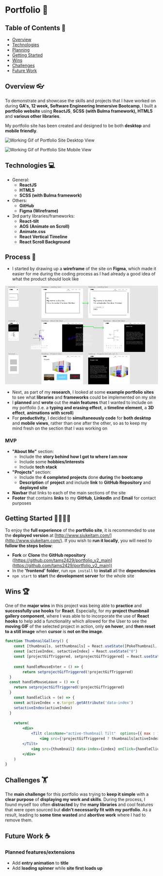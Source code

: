 # Portfolio 🍿

## Table of Contents 📖

- [Overview](https://www.notion.so/Project-3-Readme-Fri-21st-Aug-95a55df0773f45c1af1f5ec3084c4b5b#f99c1c68a0be411ea21aebfba620afdd)
- [Technologies](https://www.notion.so/Project-3-Readme-Fri-21st-Aug-95a55df0773f45c1af1f5ec3084c4b5b#c4e06631a3be4fceb9e534a52290e05d)
- [Planning](https://www.notion.so/Project-3-Readme-Fri-21st-Aug-95a55df0773f45c1af1f5ec3084c4b5b#fe3af2ac0fd944c98a0bad3a79ddff88)
- [Getting Started](https://www.notion.so/Project-3-Readme-Fri-21st-Aug-95a55df0773f45c1af1f5ec3084c4b5b#99b60c701ae0446998be70811a2726d1)
- [Wins](https://www.notion.so/Project-3-Readme-Fri-21st-Aug-95a55df0773f45c1af1f5ec3084c4b5b#81e74b7a4ae74f2399c85b5ed0c61304)
- [Challenges](https://www.notion.so/Project-3-Readme-Fri-21st-Aug-95a55df0773f45c1af1f5ec3084c4b5b#7fedc5eb0935405e992e4910a4d6d3a7)
- [Future Work](https://www.notion.so/Project-3-Readme-Fri-21st-Aug-95a55df0773f45c1af1f5ec3084c4b5b#fca88914eeb14fc0909ad0588d7ea20c)

## Overview 👓

To demonstrate and showcase the skills and projects that I have worked on during **GA's, 12 week, Software Engineering Immersive Bootcamp**, I built a **portfolio website** using **ReactJS**, **SCSS** **(with Bulma framework), HTML5** and **various other libraries**.

My portfolio site has been created and designed to be both **desktop** and **mobile friendly**.

![Working Gif of Portfolio Site Desktop View](/frontend/ReadmeResources/Portfolio.gif)

![Working Gif of Portfolio Site Mobile View](/frontend/ReadmeResources/Portfolio-Mobile.gif)

## Technologies 💻

- General:
    - **ReactJS**
    - **HTML5**
    - **SCSS (with Bulma framework)**
- Others:
    - **GitHub**
    - **Figma (Wireframe)**
- 3rd party libraries/frameworks:
    - **React-tilt**
    - **AOS** **(Animate on Scroll)**
    - **Animate.css**
    - **React Vertical Timeline**
    - **React Scroll Background**

## Process 📝

- I started by drawing up a **wireframe** of the site on **Figma**, which made it easier for me during the coding process as I had already a good idea of what the product should look like

![Figma Wireframing](/frontend/ReadmeResources/Portfolio-Figma.png)

- Next, as part of my **research**, I looked at some **example portfolio sites** to see what **libraries** and **frameworks** could be implemented on my site
- I **planned** and **wrote** out the **main features** that I wanted to include on my portfolio (i.e. a **typing and erasing effect**, a **timeline element**, a **3D effect**, **animations with scroll**)
- For **productivity**, I decided to **simultaneously code** for **both desktop** and **mobile views**, rather than one after the other, so as to keep my mind fresh on the section that I was working on

### MVP

- **"About Me"** section:
    - Include the **story behind how I got to where I am now**
    - Include some **hobbies/interests**
    - Include **tech stack**
- **"Projects"** section:
    - Include the **4 completed projects** done **during** the **bootcamp**
    - **Description** of **project** and include **link** to **GitHub Repository** and **deployed site**
- **Navbar** that links to each of the main sections of the site
- **Footer** that contains **links** to my **GitHub**, **LinkedIn** and **Email** for contact purposes

## Getting Started 🏃‍♂️🏃‍♀️

To enjoy the **full experience** of the **portfolio site**, it is recommended to use the **deployed version** at [http://www.siukeitam.com/](http://www.siukeitam.com/). If you wish to **run it locally**, you will need to **follow the steps below**:

- **Fork** or **Clone** the **GitHub repository** ([https://github.com/tams2429/portfolio_v2_main](https://github.com/tams2429/portfolio_v2_main))
- In the **'frontend' folder**, run `npm install` to **install** all the **dependencies**
- `npm start` to **start** the **development server** for the whole site

## Wins 🏆

One of the **major wins** in this project was being able to **practice** and **successfully use hooks** for **React**. Especially, for my **project thumbnail gallery component**, where I was able to to incorporate the use of **React hooks** to help add a functionality which allowed for the User to see the **moving GIF** of the selected project in action, only **on hover**, and **then reset** **to a still image** when **cursor** is **not on the image**.

```jsx
function ThumbnailGallery() {
	const [thumbnails, setthumbnails] = React.useState([PokeThumbnail, DirectorDictatorThumbnail, TripSavvyThumbnail, Momen2umThumbnail])
	const [activeIndex, setactiveIndex] = React.useState("0")
	const [projectGifTriggered, setprojectGifTriggered] = React.useState(false)

	const handleMouseEnter = () => {
		return setprojectGifTriggered(!projectGifTriggered)
  }
  const handleMouseLeave = () => {
    return setprojectGifTriggered(!projectGifTriggered)
  }
	const handleClick = (e) => {
    const activeIndex = e.target.getAttribute('data-index')
    setactiveIndex(activeIndex)
  }

	return(
		<div>
			<Tilt className="active-thumbnail Tilt"  options={{ max : 10, scale: 1.05, speed: 2000}}>
				<img src={!projectGifTriggered ? thumbnails[activeIndex] : thumbnailGifs[activeIndex]} onMouseEnter={handleMouseEnter} onMouseLeave={handleMouseLeave}/>
	    </Tilt>
			<img src={thumbnail} data-index={index} onClick={handleClick}/>
		</div>
	)
}
```

## Challenges 🏋️

The **main challenge** for this portfolio was trying to **keep it simple** with a **clear purpose** of **displaying my work and skills**. During the process, I found myself too often **distracted** by the **many libraries** and cool features that were open sourced but **didn't necessarily fit with my portfolio**. As a result, leading to **some time wasted** and **abortive work** where I had to remove them.

## Future Work ☕

### Planned features/extensions

- Add **entry animation** to **title**
- Add **loading spinner** while **site first loads up**
